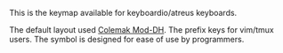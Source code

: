 This is the keymap available for keyboardio/atreus keyboards.

The default layout used [Colemak Mod-DH](https://colemakmods.github.io/mod-dh/). The prefix keys for vim/tmux users. The symbol is designed for ease of use by programmers.
